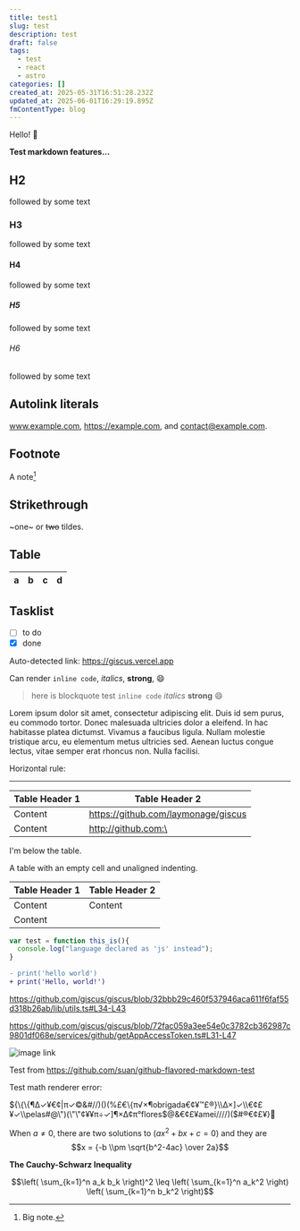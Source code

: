 ```yaml
---
title: test1
slug: test
description: test
draft: false
tags:
  - test
  - react
  - astro
categories: []
created_at: 2025-05-31T16:51:28.232Z
updated_at: 2025-06-01T16:29:19.895Z
fmContentType: blog
---
```


Hello! :tada:

**Test markdown features...**

## H2
followed by some text

### H3
followed by some text

#### H4
followed by some text

##### H5
followed by some text

###### H6
followed by some text

## Autolink literals

www.example.com, https://example.com, and contact@example.com.

## Footnote

A note[^1]

[^1]: Big note.

## Strikethrough

~one~ or ~~two~~ tildes.

## Table

| a | b  |  c |  d  |
| - | :- | -: | :-: |

## Tasklist

* [ ] to do
* [x] done

Auto-detected link: https://giscus.vercel.app

Can render `inline code`, *italics*, **strong**, :smile:

> here is blockquote
> test `inline code` *italics* **strong** :smile:

Lorem ipsum dolor sit amet, consectetur adipiscing elit. Duis id sem purus, eu commodo tortor. Donec malesuada ultricies dolor a eleifend. In hac habitasse platea dictumst. Vivamus a faucibus ligula. Nullam molestie tristique arcu, eu elementum metus ultricies sed. Aenean luctus congue lectus, vitae semper erat rhoncus non. Nulla facilisi.

Horizontal rule:

------

|Table Header 1|Table Header 2           |
|--------------|-------------------------|
|Content       | https://github.com/laymonage/giscus       |
|Content       |http://github.com:\<te>|
I'm below the table.

A table with an empty cell and unaligned indenting.

|Table Header 1|Table Header 2|
|--------------|--------------|
|Content  |  Content        |
|Content       |      |


```js
var test = function this_is(){
  console.log("language declared as 'js' instead");
}
```

```diff
- print('hello world')
+ print('Hello, world!')
```

https://github.com/giscus/giscus/blob/32bbb29c460f537946aca611f6faf55d318b26ab/lib/utils.ts#L34-L43

https://github.com/giscus/giscus/blob/72fac059a3ee54e0c3782cb362987c9801df068e/services/github/getAppAccessToken.ts#L31-L47

![image link](https://octodex.github.com/images/hula_loop_octodex03.gif)

Test from https://github.com/suan/github-flavored-markdown-test

Test math renderer error:

${\{\{¶∆✓¥€¢|π✓©&#//)()(%£€\{π√×¶obrigada€¢¥™£®}\\∆×]✓\\€¢£¥✓\\pelas#@\")(\"\"¢¥¥π÷✓]¶×∆¢π°flores$@&€¢£¥amei////)($#®€¢£¥}💖

When  $a \ne 0$, there are two solutions to $(ax^2 + bx + c = 0)$ and they are 
$$x = {-b \\pm \sqrt{b^2-4ac} \over 2a}$$

**The Cauchy-Schwarz Inequality**

$$\left( \sum_{k=1}^n a_k b_k \right)^2 \leq \left( \sum_{k=1}^n a_k^2 \right) \left( \sum_{k=1}^n b_k^2 \right)$$

